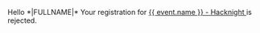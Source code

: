 <p>Hello *|FULLNAME|*
	Your registration for <a href="{{ event.url_for(_external=True)}}" target="_blank" data-mce-href="{{ event.url_for(_external=True) }}">{{ event.name }} - Hacknight </a> is rejected.
</p>

